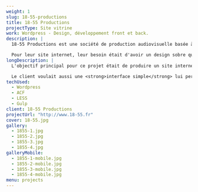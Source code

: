 ```yaml
---
weight: 1
slug: 18-55-productions
title: 18-55 Productions
projectType: Site vitrine
work: Wordpress - Design, développement front et back.
description: |
  18-55 Productions est une société de production audiovisuelle basée à Bordeaux.

  Pour leur site internet, leur besoin était d'avoir un design sobre qui puisse mettre en avant leurs travaux ainsi que les différents talents qui travaillent avec eux.
longDescription: |
  L'objectif principal pour ce projet était de produire un site internet qui ne fasse pas interférence avec le contenu qu'il présente. 18-55 Productions étant une société de production audiovisuelle, il était important de mettre au point un design qui <strong>mette en avant les projets</strong> et qui ne soit pas trop présent avec sa propre identité visuelle.

  Le client voulait aussi une <strong>interface simple</strong> lui permettant de gérer les différentes sections ainsi que la page d'accueil. C'est la raison pour laquelle le site internet se repose principalement sur <strong>Advanced Custom Fields</strong> pour Wordpress.
techUsed:
  - Wordpress
  - ACF
  - LESS
  - Gulp
client: 18-55 Productions
projectUrl: "http://www.18-55.fr"
cover: 18-55.jpg
gallery:
  - 1855-1.jpg
  - 1855-2.jpg
  - 1855-3.jpg
  - 1855-4.jpg
galleryMobile:
  - 1855-1-mobile.jpg
  - 1855-2-mobile.jpg
  - 1855-3-mobile.jpg
  - 1855-4-mobile.jpg
menu: projects
---
```

